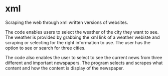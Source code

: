 # xml
Scraping the web through xml written versions of websites.

The code enables users to select the weather of the city they want to see. The weather is provided by grabbing the xml link of a weather webiste and 
scraping or selecting for the right information to use. The user has the option to see or search for three cities.

The code also enables the user to select to see the current news from three different and important newspapers. The program selects and scrapes
what content and how the content is display of the newspaper.
